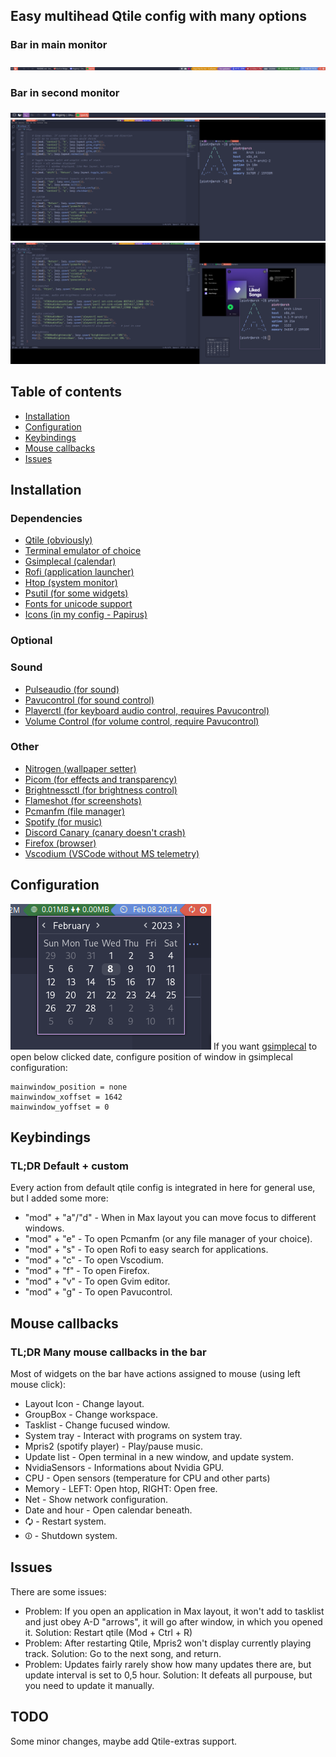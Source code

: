 ## Easy multihead Qtile config with many options 

### Bar in main monitor
![Screenshot 1](images/screenshot1.png)
### Bar in second monitor
![Screenshot 2](images/screenshot2.png)
![Screenshot 3](images/screenshot3.png)
![Screenshot 4](images/screenshot4.png)

## Table of contents
* [Installation](#installation)
* [Configuration](#configuration)
* [Keybindings](#keybindings)
* [Mouse callbacks](#mouse-callbacks)
* [Issues](#issues)

## Installation
### Dependencies
- [Qtile (obviously)](http://www.qtile.org/)
- [Terminal emulator of choice](https://wikiless.tiekoetter.com/wiki/List_of_terminal_emulators?lang=en)
- [Gsimplecal (calendar)](https://github.com/dmedvinsky/gsimplecal)
- [Rofi (application launcher)](https://github.com/davatorium/rofi)
- [Htop (system monitor)](https://github.com/htop-dev/htop/)
- [Psutil (for some widgets)](https://pypi.org/project/psutil/)
- [Fonts for unicode support](https://libreddit.tiekoetter.com/r/linux/comments/22upqt/any_good_font_that_covers_unicode/)
- [Icons (in my config - Papirus)](https://github.com/PapirusDevelopmentTeam/papirus-icon-theme#installation)
### Optional
### Sound
- [Pulseaudio (for sound)](https://www.freedesktop.org/wiki/Software/PulseAudio/)
- [Pavucontrol (for sound control)](https://freedesktop.org/software/pulseaudio/pavucontrol/#download)
- [Playerctl (for keyboard audio control, requires Pavucontrol)](https://github.com/altdesktop/playerctl/releases)
- [Volume Control (for volume control, require Pavucontrol)](https://github.com/buzz/volctl)
### Other
- [Nitrogen (wallpaper setter)](https://github.com/l3ib/nitrogen)
- [Picom (for effects and transparency)](https://github.com/yshui/picom)
- [Brightnessctl (for brightness control)](https://github.com/Hummer12007/brightnessctl)
- [Flameshot (for screenshots)](https://flameshot.org/#download)
- [Pcmanfm (file manager)](https://github.com/lxde/pcmanfm)
- [Spotify (for music)](https://www.spotify.com/us/download/linux/)
- [Discord Canary (canary doesn't crash)](https://discord.com/download)
- [Firefox (browser)](https://www.mozilla.org/en-US/firefox/linux/)
- [Vscodium (VSCode without MS telemetry)](https://github.com/VSCodium/vscodium/releases)

## Configuration
![Screenshot 5](images/screenshot5.png)
If you want [gsimplecal](https://github.com/dmedvinsky/gsimplecal) to open below clicked date, configure position of window in gsimplecal configuration:
```
mainwindow_position = none
mainwindow_xoffset = 1642
mainwindow_yoffset = 0
```

## Keybindings
### TL;DR Default + custom
Every action from default qtile config is integrated in here for general use, but I added some more:
- "mod" + "a"/"d" - When in Max layout you can move focus to different windows.
- "mod" + "e" - To open Pcmanfm (or any file manager of your choice).
- "mod" + "s" - To open Rofi to easy search for applications.
- "mod" + "c" - To open Vscodium.
- "mod" + "f" - To open Firefox.
- "mod" + "v" - To open Gvim editor.
- "mod" + "g" - To open Pavucontrol.

## Mouse callbacks
### TL;DR Many mouse callbacks in the bar
Most of widgets on the bar have actions assigned to mouse (using left mouse click):
- Layout Icon - Change layout.
- GroupBox - Change workspace.
- Tasklist - Change fucused window.
- System tray - Interact with programs on system tray.
- Mpris2 (spotify player) - Play/pause music.
- Update list - Open terminal in a new window, and update system.
- NvidiaSensors - Informations about Nvidia GPU.
- CPU - Open sensors (temperature for CPU and other parts)
- Memory - LEFT: Open htop, RIGHT: Open free.
- Net - Show network configuration.
- Date and hour - Open calendar beneath.
- 🗘 - Restart system.
- ⏼ - Shutdown system.

## Issues
There are some issues:
- Problem: If you open an application in Max layout, it won't add to tasklist and just obey A-D "arrows", it will go after window, in which you opened it. Solution: Restart qtile (Mod + Ctrl + R) 
- Problem: After restarting Qtile, Mpris2 won't display currently playing track. Solution: Go to the next song, and return.
- Problem: Updates fairly rarely show how many updates there are, but update interval is set to 0,5 hour. Solution: It defeats all purpouse, but you need to update it manually.

## TODO
Some minor changes, maybe add Qtile-extras support.